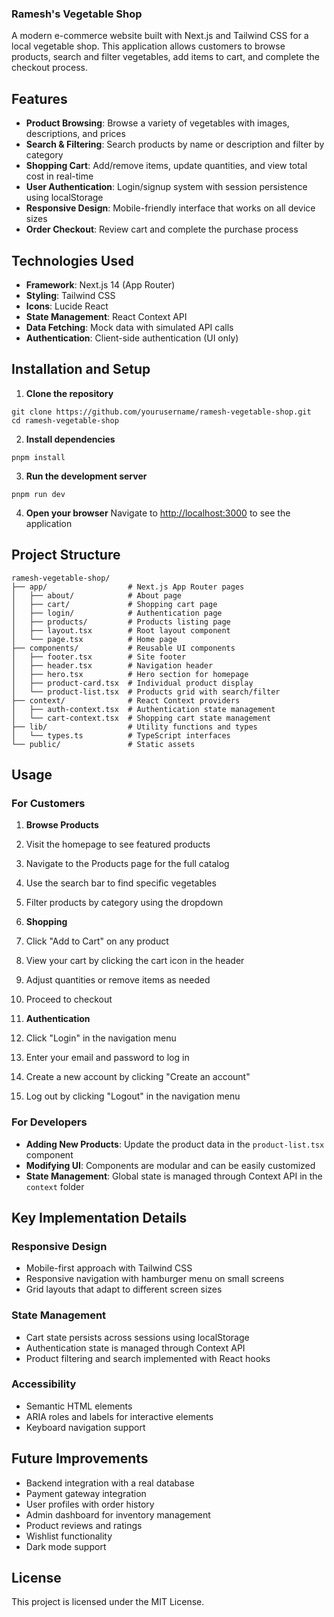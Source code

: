 ### Ramesh's Vegetable Shop

A modern e-commerce website built with Next.js and Tailwind CSS for a local vegetable shop. This application allows customers to browse products, search and filter vegetables, add items to cart, and complete the checkout process.

## Features

- **Product Browsing**: Browse a variety of vegetables with images, descriptions, and prices
- **Search & Filtering**: Search products by name or description and filter by category
- **Shopping Cart**: Add/remove items, update quantities, and view total cost in real-time
- **User Authentication**: Login/signup system with session persistence using localStorage
- **Responsive Design**: Mobile-friendly interface that works on all device sizes
- **Order Checkout**: Review cart and complete the purchase process

## Technologies Used

- **Framework**: Next.js 14 (App Router)
- **Styling**: Tailwind CSS
- **Icons**: Lucide React
- **State Management**: React Context API
- **Data Fetching**: Mock data with simulated API calls
- **Authentication**: Client-side authentication (UI only)

## Installation and Setup

1. **Clone the repository**

```shellscript
git clone https://github.com/yourusername/ramesh-vegetable-shop.git
cd ramesh-vegetable-shop
```

2. **Install dependencies**

```shellscript
pnpm install
```

3. **Run the development server**

```shellscript
pnpm run dev
```

4. **Open your browser**
   Navigate to [http://localhost:3000](http://localhost:3000) to see the application

## Project Structure

```plaintext
ramesh-vegetable-shop/
├── app/                  # Next.js App Router pages
│   ├── about/            # About page
│   ├── cart/             # Shopping cart page
│   ├── login/            # Authentication page
│   ├── products/         # Products listing page
│   ├── layout.tsx        # Root layout component
│   └── page.tsx          # Home page
├── components/           # Reusable UI components
│   ├── footer.tsx        # Site footer
│   ├── header.tsx        # Navigation header
│   ├── hero.tsx          # Hero section for homepage
│   ├── product-card.tsx  # Individual product display
│   └── product-list.tsx  # Products grid with search/filter
├── context/              # React Context providers
│   ├── auth-context.tsx  # Authentication state management
│   └── cart-context.tsx  # Shopping cart state management
├── lib/                  # Utility functions and types
│   └── types.ts          # TypeScript interfaces
└── public/               # Static assets
```

## Usage

### For Customers

1. **Browse Products**

1. Visit the homepage to see featured products
1. Navigate to the Products page for the full catalog
1. Use the search bar to find specific vegetables
1. Filter products by category using the dropdown

1. **Shopping**

1. Click "Add to Cart" on any product
1. View your cart by clicking the cart icon in the header
1. Adjust quantities or remove items as needed
1. Proceed to checkout

1. **Authentication**

1. Click "Login" in the navigation menu
1. Enter your email and password to log in
1. Create a new account by clicking "Create an account"
1. Log out by clicking "Logout" in the navigation menu

### For Developers

- **Adding New Products**: Update the product data in the `product-list.tsx` component
- **Modifying UI**: Components are modular and can be easily customized
- **State Management**: Global state is managed through Context API in the `context` folder

## Key Implementation Details

### Responsive Design

- Mobile-first approach with Tailwind CSS
- Responsive navigation with hamburger menu on small screens
- Grid layouts that adapt to different screen sizes

### State Management

- Cart state persists across sessions using localStorage
- Authentication state is managed through Context API
- Product filtering and search implemented with React hooks

### Accessibility

- Semantic HTML elements
- ARIA roles and labels for interactive elements
- Keyboard navigation support

## Future Improvements

- Backend integration with a real database
- Payment gateway integration
- User profiles with order history
- Admin dashboard for inventory management
- Product reviews and ratings
- Wishlist functionality
- Dark mode support

## License

This project is licensed under the MIT License.
